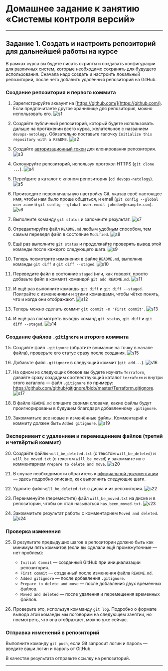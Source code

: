 # Домашнее задание к занятию «Системы контроля версий»
     
------

## Задание 1. Создать и настроить репозиторий для дальнейшей работы на курсе

В рамках курса вы будете писать скрипты и создавать конфигурации для различных систем, которые необходимо сохранять для будущего использования. 
Сначала надо создать и настроить локальный репозиторий, после чего добавить удалённый репозиторий на GitHub.

### Создание репозитория и первого коммита

1. Зарегистрируйте аккаунт на [https://github.com/](https://github.com/). Если предпочитаете другое хранилище для репозитория, можно использовать его.
![s1](https://github.com/svpuzin/HomeWorkNetology/blob/main/Системы%20управления%20версиями/Системы%20контроля%20версий/img/Снимок%20экрана%202024-04-02%20в%2023.25.52.png)

2. Создайте публичный репозиторий, который будете использовать дальше на протяжении всего курса, желательное с названием `devops-netology`.
   Обязательно поставьте галочку `Initialize this repository with a README`. 
![s2](https://github.com/svpuzin/HomeWorkNetology/blob/main/Системы%20управления%20версиями/Системы%20контроля%20версий/img/Снимок%20экрана%202024-04-02%20в%2023.32.51.png)

3. Создайте [авторизационный токен](https://docs.github.com/en/authentication/keeping-your-account-and-data-secure/creating-a-personal-access-token) для клонирования репозитория.
![s3](https://github.com/svpuzin/HomeWorkNetology/blob/main/Системы%20управления%20версиями/Системы%20контроля%20версий/img/Снимок%20экрана%202024-04-02%20в%2023.36.34.png)

4. Склонируйте репозиторий, используя протокол HTTPS (`git clone ...`).
![s4](https://github.com/svpuzin/HomeWorkNetology/blob/main/Системы%20управления%20версиями/Системы%20контроля%20версий/img/Снимок%20экрана%202024-04-02%20в%2023.45.44.png)

5. Перейдите в каталог с клоном репозитория (`cd devops-netology`).
![s5](https://github.com/svpuzin/HomeWorkNetology/blob/main/Системы%20управления%20версиями/Системы%20контроля%20версий/img/Снимок%20экрана%202024-04-02%20в%2023.49.56.png)

6. Произведите первоначальную настройку Git, указав своё настоящее имя, чтобы нам было проще общаться, и email (`git config --global user.name` и `git config --global user.email johndoe@example.com`). 
![s6](https://github.com/svpuzin/HomeWorkNetology/blob/main/Системы%20управления%20версиями/Системы%20контроля%20версий/img/Снимок%20экрана%202024-04-02%20в%2023.56.08.png)

7. Выполните команду `git status` и запомните результат.
![s7](https://github.com/svpuzin/HomeWorkNetology/blob/main/Системы%20управления%20версиями/Системы%20контроля%20версий/img/Снимок%20экрана%202024-04-02%20в%2023.59.08.png)

8. Отредактируйте файл `README.md` любым удобным способом, тем самым переведя файл в состояние `Modified`.
![s8](https://github.com/svpuzin/HomeWorkNetology/blob/main/Системы%20управления%20версиями/Системы%20контроля%20версий/img/Снимок%20экрана%202024-04-03%20в%2013.19.09.png)

9. Ещё раз выполните `git status` и продолжайте проверять вывод этой команды после каждого следующего шага. 
![s9](https://github.com/svpuzin/HomeWorkNetology/blob/main/Системы%20управления%20версиями/Системы%20контроля%20версий/img/Снимок%20экрана%202024-04-03%20в%2013.21.37.png)

10. Теперь посмотрите изменения в файле `README.md`, выполнив команды `git diff` и `git diff --staged`.
![s10](https://github.com/svpuzin/HomeWorkNetology/blob/main/Системы%20управления%20версиями/Системы%20контроля%20версий/img/Снимок%20экрана%202024-04-03%20в%2013.30.08.png)

11. Переведите файл в состояние `staged` (или, как говорят, просто добавьте файл в коммит) командой `git add README.md`.
![s11](https://github.com/svpuzin/HomeWorkNetology/blob/main/Системы%20управления%20версиями/Системы%20контроля%20версий/img/Снимок%20экрана%202024-04-03%20в%2017.44.30.png)

12. И ещё раз выполните команды `git diff` и `git diff --staged`. Поиграйте с изменениями и этими командами, чтобы чётко понять, что и когда они отображают. 
![s12](https://github.com/svpuzin/HomeWorkNetology/blob/main/Системы%20управления%20версиями/Системы%20контроля%20версий/img/Снимок%20экрана%202024-04-03%20в%2017.48.04.png)

13. Теперь можно сделать коммит `git commit -m 'First commit'`.
![s13](https://github.com/svpuzin/HomeWorkNetology/blob/main/Системы%20управления%20версиями/Системы%20контроля%20версий/img/Снимок%20экрана%202024-04-03%20в%2017.51.05.png)

14. И ещё раз посмотреть выводы команд `git status`, `git diff` и `git diff --staged`.
![s14](https://github.com/svpuzin/HomeWorkNetology/blob/main/Системы%20управления%20версиями/Системы%20контроля%20версий/img/Снимок%20экрана%202024-04-03%20в%2022.41.31.png)


### Создание файлов `.gitignore` и второго коммита

15. Создайте файл `.gitignore` (обратите внимание на точку в начале файла), проверьте его статус сразу после создания. 
![s15](https://github.com/svpuzin/HomeWorkNetology/blob/main/Системы%20управления%20версиями/Системы%20контроля%20версий/img/Снимок%20экрана%202024-04-10%20в%2021.01.18.png)

16. Добавьте файл `.gitignore` в следующий коммит (`git add...`).
![s16](https://github.com/svpuzin/HomeWorkNetology/blob/main/Системы%20управления%20версиями/Системы%20контроля%20версий/img/Снимок%20экрана%202024-04-10%20в%2021.07.25.png)

17. На одном из следующих блоков вы будете изучать `Terraform`, давайте сразу создадим соотвествующий каталог `terraform` и внутри этого каталога — файл `.gitignore` по примеру: https://github.com/github/gitignore/blob/master/Terraform.gitignore.  
![s17](https://github.com/svpuzin/HomeWorkNetology/blob/main/Системы%20управления%20версиями/Системы%20контроля%20версий/img/Снимок%20экрана%202024-04-10%20в%2021.16.23.png)

18. В файле `README.md` опишите своими словами, какие файлы будут проигнорированы в будущем благодаря добавленному `.gitignore`.


19. Закоммитьте все новые и изменённые файлы. Комментарий к коммиту должен быть `Added gitignore`.
![s19](https://github.com/svpuzin/HomeWorkNetology/blob/main/Системы%20управления%20версиями/Системы%20контроля%20версий/img/Снимок%20экрана%202024-04-10%20в%2021.59.01.png)

### Эксперимент с удалением и перемещением файлов (третий и четвёртый коммит)

20. Создайте файлы `will_be_deleted.txt` (с текстом `will_be_deleted`) и `will_be_moved.txt` (с текстом `will_be_moved`) и закоммите их с комментарием `Prepare to delete and move`.
![s20](https://github.com/svpuzin/HomeWorkNetology/blob/main/Системы%20управления%20версиями/Системы%20контроля%20версий/img/Снимок%20экрана%202024-04-10%20в%2022.10.47.png)

21. В случае необходимости обратитесь к [официальной документации](https://git-scm.com/book/ru/v2/Основы-Git-Запись-изменений-в-репозиторий) — здесь подробно описано, как выполнить следующие шаги. 


22. Удалите файл `will_be_deleted.txt` с диска и из репозитория. 
![s22](https://github.com/svpuzin/HomeWorkNetology/blob/main/Системы%20управления%20версиями/Системы%20контроля%20версий/img/Снимок%20экрана%202024-04-10%20в%2022.16.27.png)

23. Переименуйте (переместите) файл `will_be_moved.txt` на диске и в репозитории, чтобы он стал называться `has_been_moved.txt`.
![s23](https://github.com/svpuzin/HomeWorkNetology/blob/main/Системы%20управления%20версиями/Системы%20контроля%20версий/img/Снимок%20экрана%202024-04-10%20в%2022.20.20.png)

24. Закоммитьте результат работы с комментарием `Moved and deleted`.
![s24](https://github.com/svpuzin/HomeWorkNetology/blob/main/Системы%20управления%20версиями/Системы%20контроля%20версий/img/Снимок%20экрана%202024-04-10%20в%2022.22.48.png)

### Проверка изменения

25. В результате предыдущих шагов в репозитории должно быть как минимум пять коммитов (если вы сделали ещё промежуточные — нет проблем):
    * `Initial Commit` — созданный GitHub при инициализации репозитория. 
    * `First commit` — созданный после изменения файла `README.md`.
    * `Added gitignore` — после добавления `.gitignore`.
    * `Prepare to delete and move` — после добавления двух временных файлов.
    * `Moved and deleted` — после удаления и перемещения временных файлов. 


26. Проверьте это, используя комманду `git log`. Подробно о формате вывода этой команды мы поговорим на следующем занятии, но посмотреть, что она отображает, можно уже сейчас.

### Отправка изменений в репозиторий

Выполните команду `git push`, если Git запросит логин и пароль — введите ваши логин и пароль от GitHub. 

В качестве результата отправьте ссылку на репозиторий. 

----
